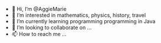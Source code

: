 - 👋 Hi, I’m @AggieMarie
- 👀 I’m interested in mathematics, physics, history, travel
- 🌱 I’m currently learning programming programming in Java
- 💞️ I’m looking to collaborate on ...
- 📫 How to reach me ...

<!---
AggieMarie/AggieMarie is a ✨ special ✨ repository because its `README.md` (this file) appears on your GitHub profile.
You can click the Preview link to take a look at your changes.
--->
